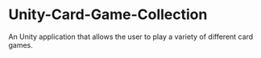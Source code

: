 # Unity-Card-Game-Collection
An Unity application that allows the user to play a variety of different card games. 
